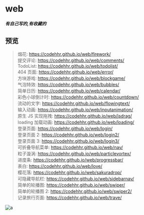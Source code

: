 # web

##### 有自己写的,有收藏的

## 预览

> 烟花: https://codehhr.github.io/web/firework/  
> 提交评论: https://codehhr.github.io/web/comments/  
> TodoList: https://codehhr.github.io/web/todolist/  
> 404 页面: https://codehhr.github.io/web/error/  
> 方块游戏: https://codehhr.github.io/web/blockgame/  
> 气泡特效: https://codehhr.github.io/web/bubbles/  
> 简单日历: https://codehhr.github.io/web/calendar/  
> 彩色小球倒计时: https://codehhr.github.io/web/countdown/  
> 流动的文字: https://codehhr.github.io/web/flowingtext/  
> 输入动画: https://codehhr.github.io/web/inputanimation/  
> 原生 JS 实现拖拽: https://codehhr.github.io/web/jsdrag/  
> loading 加载动画: https://codehhr.github.io/web/loading/  
> 登录页面: https://codehhr.github.io/web/login/  
> 登录页面 2: https://codehhr.github.io/web/login2/  
> 登录页面 3: https://codehhr.github.io/web/login3/  
> 可折叠导航菜单: https://codehhr.github.io/web/nav/  
> 粒子漩涡: https://codehhr.github.io/web/particlevortex/  
> 进度条: https://codehhr.github.io/web/progressbar/  
> 表白: https://codehhr.github.io/web/love/  
> 樱花落: https://codehhr.github.io/web/sakuradrop/  
> 可隐藏导航栏: https://codehhr.github.io/web/sidebarnav/  
> 简单的轮播图: https://codehhr.github.io/web/swiper/  
> 简单的轮播图 2: https://codehhr.github.io/web/swiper2/  
> 记录旅行页面: https://codehhr.github.io/web/trave/

![a](https://codehhr.coding.net/p/codehhr/d/images/git/raw/master/avatar/tusiji2.jpeg)
